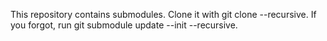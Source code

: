 This repository contains submodules.
Clone it with git clone --recursive. If you forgot, run git submodule update --init --recursive.
